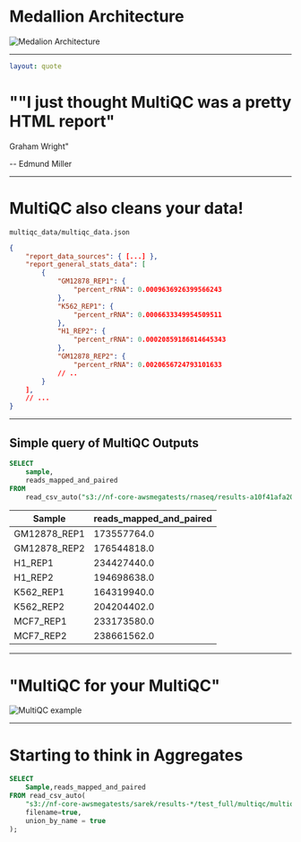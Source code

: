 # Medallion Architecture

![Medalion Architecture](https://images.squarespace-cdn.com/content/v1/5bce4071ab1a620db382773e/c7b8783d-ac78-4e96-acd5-e29940c6e7d3/audit-logs-quality-diagram-v1-052920.png)

<!-- - Coined by Databricks -->

---

```yml
layout: quote
```

# ""I just thought MultiQC was a pretty HTML report"

Graham Wright"

<v-click>

-- Edmund Miller

</v-click>

---

# MultiQC also cleans your data!

<v-click>

`multiqc_data/multiqc_data.json`

```json
{
    "report_data_sources": { [...] },
    "report_general_stats_data": [
        {
            "GM12878_REP1": {
                "percent_rRNA": 0.0009636926399566243
            },
            "K562_REP1": {
                "percent_rRNA": 0.0006633349954509511
            },
            "H1_REP2": {
                "percent_rRNA": 0.00020859186814645343
            },
            "GM12878_REP2": {
                "percent_rRNA": 0.0020656724793101633
            // ..
        }
    ],
    // ...
}
```

</v-click>

<!--
- Coming to a python registry near you: Parquet output planned for MultiQC!
-->

---

## Simple query of MultiQC Outputs

```sql
SELECT
    sample,
    reads_mapped_and_paired
FROM
    read_csv_auto("s3://nf-core-awsmegatests/rnaseq/results-a10f41afa204538d5dcc89a5910c299d68f94f41/aligner_star_rsem/multiqc/star_rsem/multiqc_report_data/multiqc_samtools_stats.txt");
```

<v-click>

| Sample       | reads_mapped_and_paired |
| ------------ | ----------------------- |
| GM12878_REP1 | 173557764.0             |
| GM12878_REP2 | 176544818.0             |
| H1_REP1      | 234427440.0             |
| H1_REP2      | 194698638.0             |
| K562_REP1    | 164319940.0             |
| K562_REP2    | 204204402.0             |
| MCF7_REP1    | 233173580.0             |
| MCF7_REP2    | 238661562.0             |

</v-click>

---

<v-click>

# "MultiQC for your MultiQC"

</v-click>

![MultiQC example](https://raw.githubusercontent.com/ewels/MegaQC/master/docs/source/images/megaqc_homepage.png)

<!-- TODO Add a picture -->
<!-- TODO Add a Yo Dawg I heard you like MultiQC meme -->
<!-- - Phil's always looking into the future -->

---

# Starting to think in Aggregates

```sql {all|5}
SELECT
    Sample,reads_mapped_and_paired
FROM read_csv_auto(
    "s3://nf-core-awsmegatests/sarek/results-*/test_full/multiqc/multiqc_data/multiqc_samtools_stats.txt",
    filename=true,
    union_by_name = true
);
```

<!-- - Pull the files in a make a query -->
<!-- - Can update the names in a `DDB` fuction -->
<!-- - How many reads have been processed in nf-core mega tests? -->

